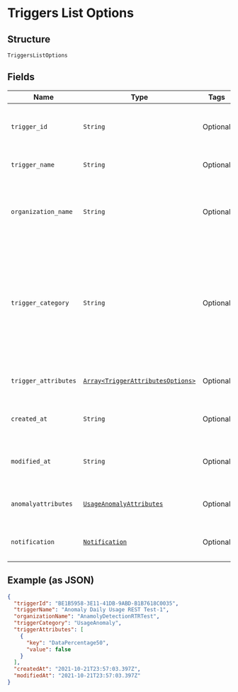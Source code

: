 
# Triggers List Options

## Structure

`TriggersListOptions`

## Fields

| Name | Type | Tags | Description |
|  --- | --- | --- | --- |
| `trigger_id` | `String` | Optional | The system assigned name of the trigger being updated. |
| `trigger_name` | `String` | Optional | The user defined name of the trigger. |
| `organization_name` | `String` | Optional | The user assigned name of the organization associated with the trigger. |
| `trigger_category` | `String` | Optional | This is the value to use in the request body to detect anomalous behaivior. The values in this table will only be relevant when this parameter is set to this value. |
| `trigger_attributes` | [`Array<TriggerAttributesOptions>`](../../doc/models/trigger-attributes-options.md) | Optional | Additional details and keys for the trigger. |
| `created_at` | `String` | Optional | Timestamp for whe the trigger was created. |
| `modified_at` | `String` | Optional | Timestamp for the most recent time the trigger was modified. |
| `anomalyattributes` | [`UsageAnomalyAttributes`](../../doc/models/usage-anomaly-attributes.md) | Optional | The details of the UsageAnomaly trigger. |
| `notification` | [`Notification`](../../doc/models/notification.md) | Optional | The notification details of the trigger. |

## Example (as JSON)

```json
{
  "triggerId": "BE1B5958-3E11-41DB-9ABD-B1B7618C0035",
  "triggerName": "Anomaly Daily Usage REST Test-1",
  "organizationName": "AnamolyDetectionRTRTest",
  "triggerCategory": "UsageAnomaly",
  "triggerAttributes": [
    {
      "key": "DataPercentage50",
      "value": false
    }
  ],
  "createdAt": "2021-10-21T23:57:03.397Z",
  "modifiedAt": "2021-10-21T23:57:03.397Z"
}
```

